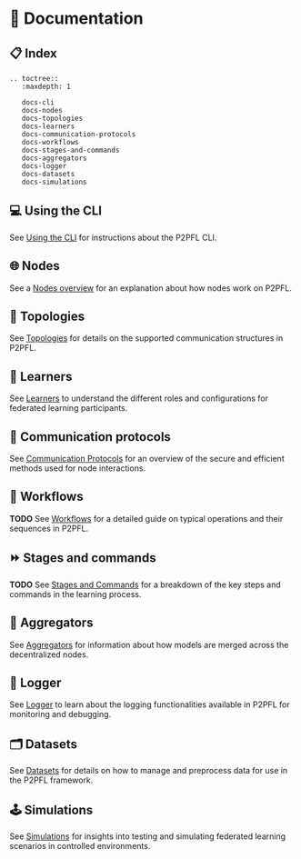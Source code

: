 # 📕 Documentation

## 📋 Index

```{eval-rst}
.. toctree::
   :maxdepth: 1

   docs-cli
   docs-nodes
   docs-topologies
   docs-learners
   docs-communication-protocols
   docs-workflows
   docs-stages-and-commands
   docs-aggregators
   docs-logger
   docs-datasets
   docs-simulations
```

## 💻 Using the CLI

See [Using the CLI](docs-cli.md) for instructions about the P2PFL CLI.


## 🌐 Nodes

See a [Nodes overview](docs-nodes.md) for an explanation about how nodes work on P2PFL.

##  🔀 Topologies

See [Topologies](docs-topologies.md) for details on the supported communication structures in P2PFL.

## 🧠 Learners

See [Learners](docs-learners.md) to understand the different roles and configurations for federated learning participants.

## 📡 Communication protocols

See [Communication Protocols](docs-communication-protocol.md) for an overview of the secure and efficient methods used for node interactions.

## 🔄 Workflows

**TODO**
See [Workflows](docs-workflows.md) for a detailed guide on typical operations and their sequences in P2PFL.

## ⏩ Stages and commands

**TODO**
See [Stages and Commands](docs-stages-and-commands.md) for a breakdown of the key steps and commands in the learning process.

## 🧩 Aggregators
See [Aggregators](docs-aggregators.md) for information about how models are merged across the decentralized nodes.

## 📝 Logger
See [Logger](docs-logger.md) to learn about the logging functionalities available in P2PFL for monitoring and debugging.

## 🗂️ Datasets
See [Datasets](docs-datasets.md) for details on how to manage and preprocess data for use in the P2PFL framework.

## 🕹️ Simulations
See [Simulations](docs-simulation.md) for insights into testing and simulating federated learning scenarios in controlled environments.


